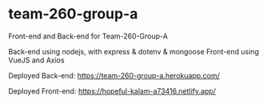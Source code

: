 # team-260-group-a
Front-end and Back-end for Team-260-Group-A

Back-end using nodejs, with express & dotenv & mongoose
Front-end using VueJS and Axios

Deployed Back-end: https://team-260-group-a.herokuapp.com/

Deployed Front-end: https://hopeful-kalam-a73416.netlify.app/
